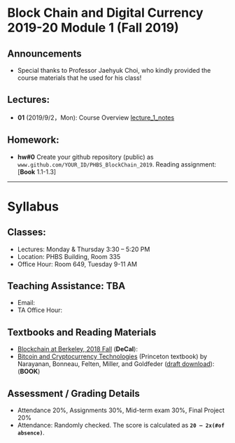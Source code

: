 # Block Chain and Digital Currency 2019-20 Module 1 (Fall 2019)

## Announcements
* Special thanks to Professor Jaehyuk Choi, who kindly provided the course materials that he used for his class!

## Lectures: 
* __01__ (2019/9/2，Mon): Course Overview [lecture_1_notes](./lecture_1.pdf)

## Homework:
* __hw#0__ Create your github repository (public) as `www.github.com/YOUR_ID/PHBS_BlockChain_2019`. Reading assignment: [__Book__ 1.1-1.3]


***
# Syllabus

## Classes:
* Lectures: Monday & Thursday 3:30 – 5:20 PM
* Location: PHBS Building, Room 335
* Office Hour: Room 649, Tuesday 9-11 AM

## Teaching Assistance: TBA
* Email: 
* TA Office Hour: 

## Textbooks and Reading Materials
* [Blockchain at Berkeley, 2018 Fall](https://blockchain.berkeley.edu/courses/fall-2018-fundamentals-decal/) (__DeCal__): 
* [Bitcoin and Cryptocurrency Technologies](http://bitcoinbook.cs.princeton.edu/) (Princeton textbook) by Narayanan, Bonneau, Felten, Miller, and Goldfeder ([draft download](https://www.lopp.net/pdf/princeton_bitcoin_book.pdf)): (__BOOK__)

## Assessment / Grading Details
* Attendance 20%, Assignments 30%, Mid-term exam 30%, Final Project 20%
* Attendance: Randomly checked. The score is calculated as __`20 – 2x(#of absence)`__. 